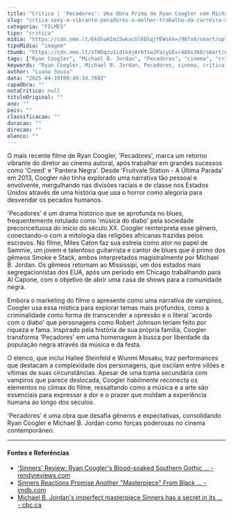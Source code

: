 ```yaml
---
title: "Crítica | 'Pecadores': Uma Obra Prima de Ryan Coogler com Michael B. Jordan"
slug: "crtica-sexy-e-vibrante-pecadores-o-melhor-trabalho-da-carreira-de-ryan-coogler"
categoria: "FILMES"
tipo: "critica"
midia: "https://cdn.ome.lt/6kGhuHImi5wkacUl6QlqjYEWskk=/987x0/smart/uploads/conteudo/fotos/Design_sem_nome_2_LJrVGWr.jpg"
tipoMidia: "imagem"
thumb: "https://cdn.ome.lt/xTWbqzu1idik4jArbTswJFaiyGE=/480x360/smart/extras/conteudos/Design_sem_nome_2_lovocwp.jpg"
tags: ["Ryan Coogler", "Michael B. Jordan", "Pecadores", "cinema", "crítica de filme", "drama histórico", "blues", "racismo", "Estados Unidos"]
keywords: "Ryan Coogler, Michael B. Jordan, Pecadores, cinema, crítica de filme, drama histórico, blues, racismo, Estados Unidos"
author: "Luana Souza"
data: "2025-04-19T00:40:34.760Z"
capaObra: ""
notaCritico: null
tituloOriginal: ""
ano: ""
pais: ""
classificacao: ""
duracao: ""
direcao: ""
elenco: ""
---
```


O mais recente filme de Ryan Coogler, 'Pecadores', marca um retorno vibrante do diretor ao cinema autoral, após trabalhar em grandes sucessos como 'Creed' e 'Pantera Negra'. Desde 'Fruitvale Station - A Última Parada' em 2013, Coogler não tinha explorado uma narrativa tão pessoal e envolvente, mergulhando nas divisões raciais e de classe nos Estados Unidos através de uma história que usa o horror como alegoria para desvendar os pecados humanos.

'Pecadores' é um drama histórico que se aprofunda no blues, frequentemente rotulado como 'música do diabo' pela sociedade preconceituosa do início do século XX. Coogler reinterpreta esse gênero, conectando-o com a mitologia das religiões africanas trazidas pelos escravos. No filme, Miles Caton faz sua estreia como ator no papel de Sammie, um jovem e talentoso guitarrista e cantor de blues que é primo dos gêmeos Smoke e Stack, ambos interpretados magistralmente por Michael B. Jordan. Os gêmeos retornam ao Mississipi, um dos estados mais segregacionistas dos EUA, após um período em Chicago trabalhando para Al Capone, com o objetivo de abrir uma casa de shows para a comunidade negra.

Embora o marketing do filme o apresente como uma narrativa de vampiros, Coogler usa essa mística para explorar temas mais profundos, como a criminalidade como forma de transcender a opressão e o literal 'acordo com o diabo' que personagens como Robert Johnson teriam feito por riqueza e fama. Inspirado pela história de sua própria família, Coogler transforma 'Pecadores' em uma homenagem à busca por liberdade da população negra através da música e da festa.

O elenco, que inclui Hailee Steinfeld e Wunmi Mosaku, traz performances que destacam a complexidade dos personagens, que oscilam entre vilões e vítimas de suas circunstâncias. Apesar de uma trama secundária com vampiros que parece deslocada, Coogler habilmente reconecta os elementos no clímax do filme, ressaltando como a música e a arte são essenciais para expressar a dor e o prazer que moldam a experiência humana ao longo dos séculos.

'Pecadores' é uma obra que desafia gêneros e expectativas, consolidando Ryan Coogler e Michael B. Jordan como forças poderosas no cinema contemporâneo.

---

#### Fontes e Referências

- ['Sinners' Review: Ryan Coogler's Blood-soaked Southern Gothic ... - rendyreviews.com](https://rendyreviews.com/movie-reviews/sinners-review)
- [Sinners Reactions Promise Another "Masterpiece" From Black ... - imdb.com](https://www.imdb.com/news/ni65218534/?ref_=tt_nwr_1)
- [Michael B. Jordan's imperfect masterpiece Sinners has a secret in its ... - cbc.ca](https://www.cbc.ca/news/entertainment/sinners-review-1.7513592)